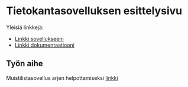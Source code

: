 # Tietokantasovelluksen esittelysivu

Yleisiä linkkejä:

* [Linkki sovellukseeni](https://karikko.users.cs.helsinki.fi/tsoha2)
* [Linkki dokumentaatiooni](https://www.github.com/mkarikko/Tsoha-Bootstrap/blob/master/doc/dokumentaatio.pdf)

## Työn aihe

Muistilistasovellus arjen helpottamiseksi [linkki](http://advancedkittenry.github.io/suunnittelu_ja_tyoymparisto/aiheet/Muistilista.html) 

